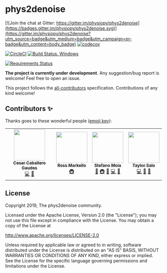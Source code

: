 <!--(https://raw.githubusercontent.com/physiopy/phys2denoise/master/docs/_static/phys2denoise_card.jpg)-->
<a name="readme"></a>
<!-- <img alt="physiopy" src="https://github.com/physiopy/phys2denoise/blob/master/docs/_static/phys2denoise_logo1280×640.png" height="150"> -->

phys2denoise
============

[![Join the chat at Gitter: https://gitter.im/physiopy/phys2denoise](https://badges.gitter.im/physiopy/phys2denoise.svg)](https://gitter.im/physiopy/phys2denoise?utm_source=badge&utm_medium=badge&utm_campaign=pr-badge&utm_content=body_badge)
[![codecov](https://codecov.io/gh/physiopy/phys2denoise/branch/master/graph/badge.svg)](https://codecov.io/gh/physiopy/phys2denoise)

[![CircleCI](https://circleci.com/gh/physiopy/phys2denoise.svg?branch=master&style=shield)](https://circleci.com/gh/physiopy/phys2denoise)
[![Build Status. Windows](https://dev.azure.com/physiopy/phys2denoise/_apis/build/status/physiopy.phys2denoise?branchName=master)](https://dev.azure.com/physiopy/phys2denoise/_build/latest?definitionId=1&branchName=master)
<!--[![See the documentation at: https://phys2denoise.readthedocs.io](https://readthedocs.org/projects/phys2denoise/badge/?version=latest)](https://phys2denoise.readthedocs.io/en/latest/?badge=latest)-->
[![Requirements Status](https://requires.io/github/physiopy/phys2denoise/requirements.svg?branch=master)](https://requires.io/github/physiopy/phys2denoise/requirements/?branch=master)

**The project is currently under development**.
Any suggestion/bug report is welcome! Feel free to open an issue.

This project follows the [all-contributors](https://github.com/all-contributors/all-contributors) specification. Contributions of any kind welcome!

## Contributors ✨

Thanks goes to these wonderful people ([emoji key](https://allcontributors.org/docs/en/emoji-key)):

<!-- ALL-CONTRIBUTORS-LIST:START - Do not remove or modify this section -->
<!-- prettier-ignore-start -->
<!-- markdownlint-disable -->
<table>
  <tr>
    <td align="center"><a href="https://github.com/CesarCaballeroGaudes"><img src="https://avatars1.githubusercontent.com/u/7611340?v=4?s=100" width="100px;" alt=""/><br /><sub><b>Cesar Caballero Gaudes</b></sub></a><br /><a href="https://github.com/physiopy/phys2denoise/commits?author=CesarCaballeroGaudes" title="Code">💻</a> <a href="#ideas-CesarCaballeroGaudes" title="Ideas, Planning, & Feedback">🤔</a></td>
    <td align="center"><a href="http://rossmarkello.com"><img src="https://avatars0.githubusercontent.com/u/14265705?v=4?s=100" width="100px;" alt=""/><br /><sub><b>Ross Markello</b></sub></a><br /><a href="#infra-rmarkello" title="Infrastructure (Hosting, Build-Tools, etc)">🚇</a></td>
    <td align="center"><a href="https://github.com/smoia"><img src="https://avatars3.githubusercontent.com/u/35300580?v=4?s=100" width="100px;" alt=""/><br /><sub><b>Stefano Moia</b></sub></a><br /><a href="#data-smoia" title="Data">🔣</a> <a href="#infra-smoia" title="Infrastructure (Hosting, Build-Tools, etc)">🚇</a> <a href="#projectManagement-smoia" title="Project Management">📆</a> <a href="https://github.com/physiopy/phys2denoise/commits?author=smoia" title="Code">💻</a> <a href="#ideas-smoia" title="Ideas, Planning, & Feedback">🤔</a></td>
    <td align="center"><a href="https://github.com/tsalo"><img src="https://avatars3.githubusercontent.com/u/8228902?v=4?s=100" width="100px;" alt=""/><br /><sub><b>Taylor Salo</b></sub></a><br /><a href="https://github.com/physiopy/phys2denoise/commits?author=tsalo" title="Code">💻</a> <a href="#ideas-tsalo" title="Ideas, Planning, & Feedback">🤔</a> <a href="https://github.com/physiopy/phys2denoise/pulls?q=is%3Apr+reviewed-by%3Atsalo" title="Reviewed Pull Requests">👀</a></td>
  </tr>
</table>

<!-- markdownlint-restore -->
<!-- prettier-ignore-end -->

<!-- ALL-CONTRIBUTORS-LIST:END -->


License
-------

Copyright 2019, The phys2denoise community.

Licensed under the Apache License, Version 2.0 (the "License");
you may not use this file except in compliance with the License.
You may obtain a copy of the License at

http://www.apache.org/licenses/LICENSE-2.0

Unless required by applicable law or agreed to in writing, software
distributed under the License is distributed on an "AS IS" BASIS,
WITHOUT WARRANTIES OR CONDITIONS OF ANY KIND, either express or implied.
See the License for the specific language governing permissions and
limitations under the License.
